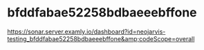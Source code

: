 # bfddfabae52258bdbaeeebffone
https://sonar.server.examly.io/dashboard?id=neojarvis-testing_bfddfabae52258bdbaeeebffone&amp;codeScope=overall
